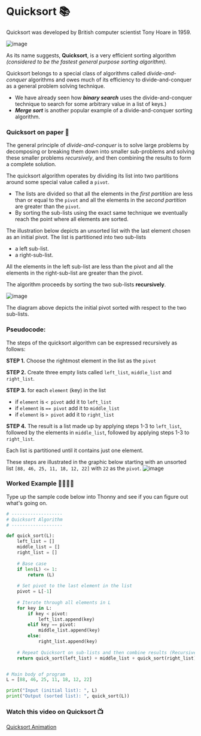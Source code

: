 # Quicksort 📚 

Quicksort was developed by British computer scientist Tony Hoare in 1959. 

![image](https://github.com/ross-bish/Algorithms/assets/83789503/15289682-58bc-4041-b5ad-ab2477cc4796)

As its name suggests, **Quicksort**, is a very efficient sorting algorithm _(considered to be the fastest general purpose sorting algorithm)._ 

Quicksort belongs to a special class of algorithms called _divide-and-conquer_ algorithms and owes much of its efficiency to divide-and-conquer as a general problem solving technique. 

- We have already seen how _**binary search**_ uses the divide-and-conquer technique to search for some arbitrary value in a list of keys.)
- _**Merge sort**_ is another popular example of a divide-and-conquer sorting algorithm.

### Quicksort on paper 📝
The general principle of _divide-and-conquer_ is to solve large problems by decomposing or breaking them down into smaller sub-problems and solving these smaller problems _recursively_, and then combining the results to form a complete solution.

The quicksort algorithm operates by dividing its list into two partitions around some special value called a ``pivot``. 

- The lists are divided so that all the elements in the _first partition_ are less than or equal to the ``pivot`` and all the elements in the _second partition_ are greater than the ``pivot``.
- By sorting the sub-lists using the exact same technique we eventually reach the point where all elements are sorted.

The illustration below depicts an unsorted list with the last element chosen as an initial pivot. 
The list is partitioned into two sub-lists 
  - a left sub-list.
  - a right-sub-list.

All the elements in the left sub-list are less than the pivot and all the elements in the right-sub-list are greater than the pivot. 

The algorithm proceeds by sorting the two sub-lists **recursively**.

![image](https://github.com/ross-bish/Algorithms/assets/83789503/4ae66793-0186-4f0a-a761-b69023507d99)

The diagram above depicts the initial pivot sorted with respect to the two sub-lists.

### Pseudocode:
The steps of the quicksort algorithm can be expressed recursively as follows:

**STEP 1.** Choose the rightmost element in the list as the ``pivot``

**STEP 2.** Create three empty lists called ``left_list``, ``middle_list`` and ``right_list``.

**STEP 3.** for each ``element`` (key) in the list
  - if ``element`` is ``< pivot`` add it to ``left_list``
  - if ``element`` is ``== pivot`` add it to ``middle_list``
  - if ``element`` is ``> pivot`` add it to ``right_list``
 
**STEP 4.** The result is a list made up by applying steps 1-3 to ``left_list``, followed by the elements in ``middle_list``, followed by applying steps 1-3 to ``right_list``.


Each list is partitioned until it contains just one element. 

These steps are illustrated in the graphic below starting with an unsorted list ``[88, 46, 25, 11, 18, 12, 22]`` with ``22`` as the ``pivot``.
![image](https://github.com/ross-bish/Algorithms/assets/83789503/bd882709-6876-4a78-b566-a09a90bdf48c)

### Worked Example 👨🏽‍💻📝
Type up the sample code below into Thonny and see if you can figure out what's going on.

````python
# -------------------
# Quicksort Algorithm
# -------------------

def quick_sort(L):
    left_list = []
    middle_list = []
    right_list = []
    
    # Base case
    if len(L) <= 1:
        return (L)
    
    # Set pivot to the last element in the list
    pivot = L[-1]
    
    # Iterate through all elements in L
    for key in L:
        if key < pivot:
            left_list.append(key)
        elif key == pivot:
            middle_list.append(key)
        else:
            right_list.append(key)
    
    # Repeat Quicksort on sub-lists and then combine results (Recursive call)
    return quick_sort(left_list) + middle_list + quick_sort(right_list)


# Main body of program
L = [88, 46, 25, 11, 18, 12, 22]

print("Input (initial list): ", L)
print("Output (sorted list): ", quick_sort(L))
````


### Watch this video on Quicksort 📺
[Quicksort Animation](https://youtube.com/shorts/4yNcyJ_CeM4?si=VGcEL6alkNd3b_H4)

